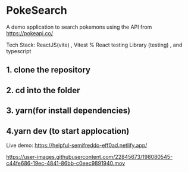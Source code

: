# PokeSearch

A demo application to search pokemons using the API from https://pokeapi.co/

Tech Stack: ReactJS(vite) , Vitest % React testing Library (testing) , and typescript

## 1. clone the repository

## 2. cd into the folder

## 3. yarn(for install dependencies)

## 4.yarn dev (to start applocation)

Live demo: https://helpful-semifreddo-eff0ad.netlify.app/




https://user-images.githubusercontent.com/22845673/198080545-c44fe686-19ec-4841-86bb-c0eec9891940.mov

